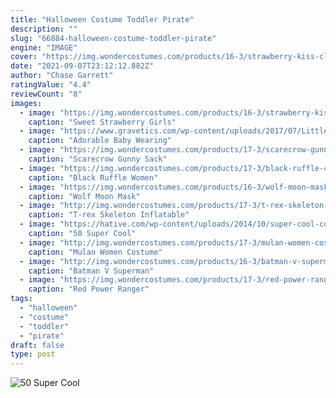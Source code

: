 ```yaml
---
title: "Halloween Costume Toddler Pirate"
description: ""
slug: "66884-halloween-costume-toddler-pirate"
engine: "IMAGE"
cover: "https://img.wondercostumes.com/products/16-3/strawberry-kiss-classic-costume.jpg"
date: "2021-09-07T23:12:12.882Z"
author: "Chase Garrett"
ratingValue: "4.4"
reviewCount: "8"
images:
  - image: "https://img.wondercostumes.com/products/16-3/strawberry-kiss-classic-costume.jpg"
    caption: "Sweet Strawberry Girls"
  - image: "https://www.gravetics.com/wp-content/uploads/2017/07/Little-girls-Halloween-costumes-Lucy-Ethel.jpg"
    caption: "Adorable Baby Wearing"
  - image: "https://img.wondercostumes.com/products/17-3/scarecrow-gunny-sack-mask.jpg"
    caption: "Scarecrow Gunny Sack"
  - image: "https://img.wondercostumes.com/products/17-3/black-ruffle-costume-skirt.jpg"
    caption: "Black Ruffle Women"
  - image: "https://img.wondercostumes.com/products/16-3/wolf-moon-mask.jpg"
    caption: "Wolf Moon Mask"
  - image: "http://img.wondercostumes.com/products/17-3/t-rex-skeleton-inflatable-boys-costume.jpg"
    caption: "T-rex Skeleton Inflatable"
  - image: "https://hative.com/wp-content/uploads/2014/10/super-cool-costume-ideas/26-freddy-krueger-costume.jpg"
    caption: "50 Super Cool"
  - image: "http://img.wondercostumes.com/products/17-3/mulan-women-costume.jpg"
    caption: "Mulan Women Costume"
  - image: "http://img.wondercostumes.com/products/16-3/batman-v-superman-wonder-woman-deluxe-women-costume.jpg"
    caption: "Batman V Superman"
  - image: "https://img.wondercostumes.com/products/17-3/red-power-ranger-muscle-men-costume.jpg"
    caption: "Red Power Ranger"
tags:
  - "halloween"
  - "costume"
  - "toddler"
  - "pirate"
draft: false
type: post
---
```



![50 Super Cool](https://hative.com/wp-content/uploads/2014/10/super-cool-costume-ideas/26-freddy-krueger-costume.jpg "50 Super Cool")


<!--inArticleAds-->

<!--galleryOne-->


<!--inArticleAds-->

<!--galleryTwo-->


<!--galleryThree-->

